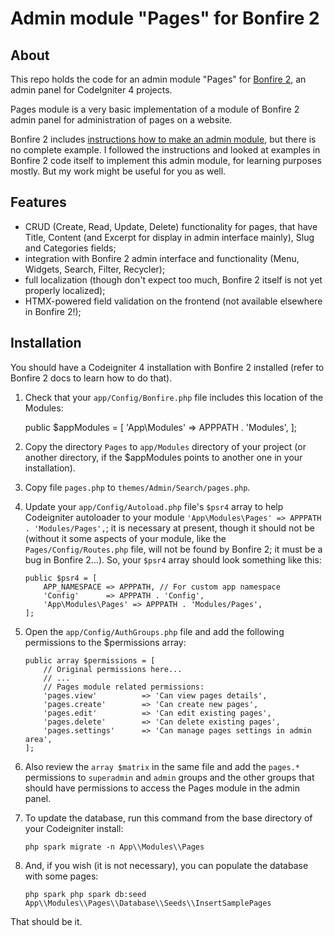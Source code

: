 # Admin module "Pages" for Bonfire 2

## About

This repo holds the code for an admin module "Pages" for [Bonfire 2](https://github.com/lonnieezell/Bonfire2), an admin panel for CodeIgniter 4 projects.

Pages module is a very basic implementation of a module of Bonfire 2 admin panel for administration of pages on a website. 

Bonfire 2 includes [instructions how to make an admin module](https://github.com/lonnieezell/Bonfire2/blob/develop/docs/building_admin_modules/index.md), but there is no complete example. I followed the instructions and looked at examples in Bonfire 2 code itself to implement this admin module, for learning purposes mostly. But my work might be useful for you as well.

## Features

- CRUD (Create, Read, Update, Delete) functionality for pages, that have Title, Content (and Excerpt for display in admin interface mainly), Slug and Categories fields;
- integration with Bonfire 2 admin interface and functionality (Menu, Widgets, Search, Filter, Recycler);
- full localization (though don't expect too much, Bonfire 2 itself is not yet properly localized);
- HTMX-powered field validation on the frontend (not available elsewhere in Bonfire 2!);

## Installation

You should have a Codeigniter 4 installation with  Bonfire 2 installed (refer to Bonfire 2 docs to learn how to do that). 

1. Check that your `app/Config/Bonfire.php` file includes this location of the Modules: 

    public $appModules = [
        'App\Modules' => APPPATH . 'Modules',
    ];

2. Copy the directory `Pages` to `app/Modules` directory of your project (or another directory, if the $appModules points to another one in your installation). 

3. Copy file `pages.php` to `themes/Admin/Search/pages.php`.

4. Update your `app/Config/Autoload.php` file's `$psr4` array to help Codeigniter autoloader to your module `'App\Modules\Pages' => APPPATH . 'Modules/Pages',`; it is necessary at present, though it should not be (without it some aspects of your module, like the `Pages/Config/Routes.php` file, will not be found by Bonfire 2; it must be a bug in Bonfire 2...). So, your `$psr4` array should look something like this:

    ```
    public $psr4 = [
        APP_NAMESPACE => APPPATH, // For custom app namespace
        'Config'      => APPPATH . 'Config',
        'App\Modules\Pages' => APPPATH . 'Modules/Pages',
    ];
    ```

5. Open the `app/Config/AuthGroups.php` file and add the following permissions to the $permissions array:

    ```
    public array $permissions = [
        // Original permissions here...
        // ...
        // Pages module related permissions: 
        'pages.view'          => 'Can view pages details',
        'pages.create'        => 'Can create new pages',
        'pages.edit'          => 'Can edit existing pages',
        'pages.delete'        => 'Can delete existing pages',
        'pages.settings'      => 'Can manage pages settings in admin area',
    ];
    ```

6. Also review the `array $matrix` in the same file and add the `pages.*` permissions to `superadmin` and `admin` groups and the other groups that should have permissions to access the Pages module in the admin panel. 

7. To update the database, run this command from the base directory of your Codeigniter install: 

    `php spark migrate -n App\\Modules\\Pages`

8. And, if you wish (it is not necessary), you can populate the database with some pages: 

    `php spark php spark db:seed App\\Modules\\Pages\\Database\\Seeds\\InsertSamplePages`

That should be it. 
